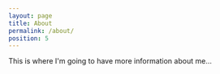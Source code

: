 ```yaml
---
layout: page
title: About
permalink: /about/
position: 5
---
```


This is where I'm going to have more information about me...